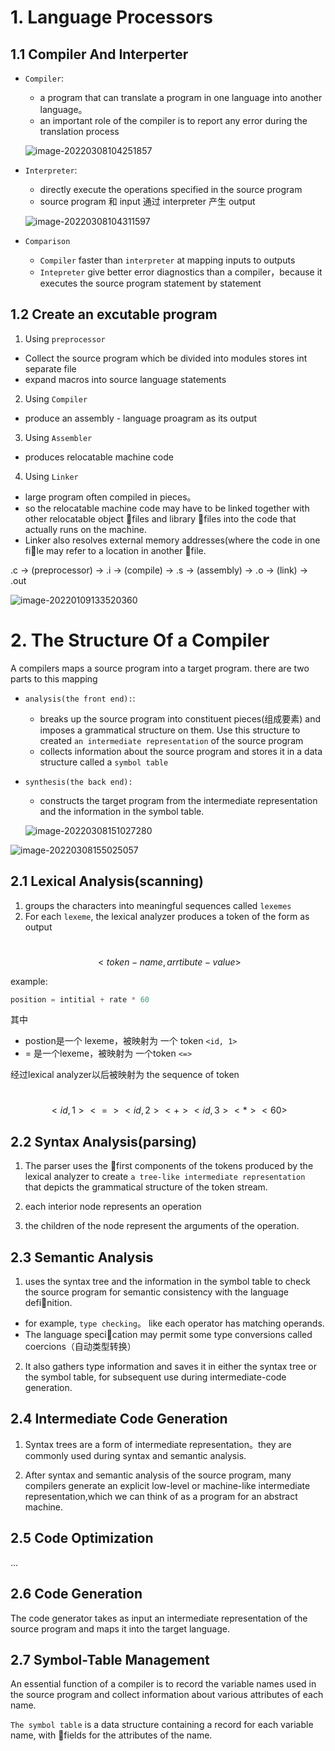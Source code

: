 # 1. Language Processors

## 1.1 Compiler And Interperter

- `Compiler`: 
  - a program that can translate a program in one language into another language。
  - an important role of the compiler is to report any error during the translation process
  
  ![image-20220308104251857](http://aikaid-img.oss-cn-shanghai.aliyuncs.com/img/image-20220308104251857.png)
  
- `Interpreter`:
  
  - directly execute the operations specified in the source program
  - source program 和 input 通过 interpreter 产生 output
  
  ![image-20220308104311597](http://aikaid-img.oss-cn-shanghai.aliyuncs.com/img/image-20220308104311597.png)
  
- `Comparison`
  - `Compiler` faster than `interpreter` at mapping inputs to outputs
  - `Intepreter` give better error diagnostics than a compiler，because it executes the source program statement by statement

## 1.2 Create an excutable program

1. Using `preprocessor`

- Collect the source program which be divided into modules stores int separate file
- expand macros into source language statements

2. Using `Compiler`

- produce an assembly - language proagram as its output

3. Using `Assembler`

- produces relocatable machine code

4. Using `Linker`

- large program often compiled in pieces。
- so the relocatable machine code may have to be linked together with other relocatable object files and
  library files into the code that actually runs on the machine.
- Linker also resolves external memory addresses(where the code in one file may refer to a location
  in another file.

.c -> (preprocessor) -> .i  -> (compile) -> .s -> (assembly) -> .o  -> (link)  -> .out

![image-20220109133520360](http://aikaid-img.oss-cn-shanghai.aliyuncs.com/img/image-20220109133520360.png)

# 2. The Structure Of a Compiler

A compilers maps a source program into a target program. there are two parts to this mapping

- `analysis(the front end):`:

  - breaks up the source program into constituent pieces(组成要素) and imposes a grammatical structure on them. Use this structure to created `an intermediate representation` of the source program
  - collects information about the source program and stores it in a data structure called a `symbol table`

- `synthesis(the back end):`

  - constructs the target program from the intermediate representation and the information in the symbol table.

  ![image-20220308151027280](http://aikaid-img.oss-cn-shanghai.aliyuncs.com/img/image-20220308151027280.png)

![image-20220308155025057](http://aikaid-img.oss-cn-shanghai.aliyuncs.com/img/image-20220308155025057.png)

## 2.1 Lexical Analysis(scanning)

1. groups the characters into meaningful sequences called `lexemes`
2. For each `lexeme`, the lexical analyzer produces a token of the form as output

​							$$ <token-name, arrtibute-value>$$

example:

```java
position = intitial + rate * 60
```

其中

- postion是一个 lexeme，被映射为 一个 token `<id, 1>`
- = 是一个lexeme，被映射为 一个token `<=>`

经过lexical analyzer以后被映射为 the sequence of token

​			$$ <id, 1> <=> <id,2> <+> <id,3> <*> <60>$$

## 2.2 Syntax Analysis(parsing)

1. The parser uses the first components of the tokens produced by the lexical analyzer to create
   `a tree-like intermediate representation ` that depicts the grammatical structure of the token stream.

2. each interior node represents an operation
3. the children of the node represent the arguments of the operation.

## 2.3 Semantic Analysis

1. uses the syntax tree and the information in the symbol table to check the source program for semantic consistency with the language definition.

- for example, `type checking`。 like each operator has matching operands.
- The language specication may permit some type conversions called coercions（自动类型转换）

2. It also gathers type information and saves it in either the syntax tree or the symbol table, for subsequent use during intermediate-code generation.

## 2.4 Intermediate Code Generation

1. Syntax trees are a form of intermediate representation。they are commonly used during syntax and semantic analysis.

2. After syntax and semantic analysis of the source program, many compilers generate an explicit low-level or machine-like intermediate representation,which we can think of as a program for an abstract machine.

## 2.5 Code Optimization

...

## 2.6 Code Generation

The code generator takes as input an intermediate representation of the source program and maps it into the target language.

## 2.7 Symbol-Table Management

An essential function of a compiler is to record the variable names used in the source program and collect information about various attributes of each name.

`The symbol table` is a data structure containing a record for each variable name, with fields for the attributes of the name. 

